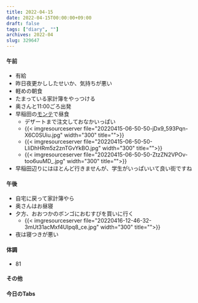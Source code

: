 ```yaml
---
title: 2022-04-15
date: 2022-04-15T00:00:00+09:00
draft: false
tags: ["diary", ""]
archives: 2022-04
slug: 329647
---
```

#### 午前
- 有給
- 昨日夜更かししたせいか、気持ちが悪い
- 軽めの朝食
- たまっている家計簿をやっつける
- 奥さんと11:00ごろ出発
- 早稲田の[モンテ](http://montee-nishiwaseda.com)で昼食
  - デザートまで注文しておなかいっぱい
  - {{< imgresourceserver file="20220415-06-50-50-jDx9_593Pqn-X6C0SUiu.jpg" width="300" title="">}}
  - {{< imgresourceserver file="20220415-06-50-50-LIiDhHRm5z2znTGvYkBO.jpg" width="300" title="">}}
  - {{< imgresourceserver file="20220415-06-50-50-ZtzZN2VPOv-too6uuMD_.jpg" width="300" title="">}}
- 早稲田辺りにはほとんど行きませんが、学生がいっぱいいて良い街ですね
#### 午後
- 自宅に戻って家計簿やら
- 奥さんはお昼寝
- 夕方、おおつかのボンゴにおむすびを買いに行く
  - {{< imgresourceserver file="20220416-12-46-32-3mUt31acMxf4UIpq8_ce.jpg" width="300" title="">}}
- 夜は寝つきが悪い
#### 体調
- 81
#### その他
#### 今日のTabs
